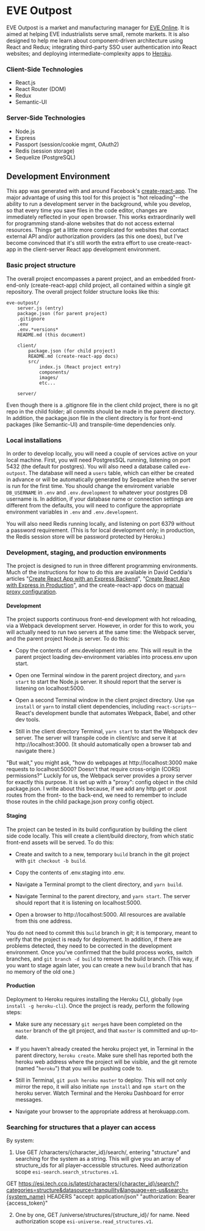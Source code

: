 # EVE Outpost

EVE Outpost is a market and manufacturing manager for [EVE Online](https://www.eveonline.com/). It is aimed at helping EVE industrialists serve small, remote markets. It is also designed to help me learn about component-driven architecture using React and Redux; integrating third-party SSO user authentication into React websites; and deploying intermediate-complexity apps to [Heroku](https://www.heroku.com).

### Client-Side Technologies
* React.js
* React Router (DOM)
* Redux
* Semantic-UI

### Server-Side Technologies
* Node.js
* Express
* Passport (session/cookie mgmt, OAuth2)
* Redis (session storage)
* Sequelize (PostgreSQL)


## Development Environment

This app was generated with and around Facebook's [create-react-app](https://github.com/facebookincubator/create-react-app). The major advantage of using this tool for this project is "hot reloading"--the ability to run a development server in the background, while you develop, so that every time you save files in the code editor, changes are immediately reflected in your open browser. This works extraordinarily well for programming stand-alone websites that do not access external resources. Things get a little more complicated for websites that contact external API and/or authorization providers (as this one does), but I've become convinced that it's still worth the extra effort to use create-react-app in the client-server React app development environment.

### Basic project structure

The overall project encompasses a parent project, and an embedded front-end-only (create-react-app) child project, all contained within a single git repository. The overall project folder structure looks like this:

```
eve-outpost/
    server.js (entry)
    package.json (for parent project)
    .gitignore
    .env
    .env.*versions*
    README.md (this document)

    client/
        package.json (for child project)
        README.md (create-react-app docs)
        src/
            index.js (React project entry)
            components/
            images/
            etc...

    server/
```
Even though there is a .gitignore file in the client child project, there is no git repo in the child folder; all commits should be made in the parent directory. In addition, the package.json file in the client directory is for front-end packages (like Semantic-UI) and transpile-time dependencies only.

### Local installations

In order to develop locally, you will need a couple of services active on your local machine. First, you will need PostgresSQL running, listening on port 5432 (the default for postgres). You will also need a database called `eve-outpost`. The database will need a `users` table, which can either be created in advance or will be automatically generated by Sequelize when the server is run for the first time. You should change the enviroment variable `DB_USERNAME` in `.env` and `.env.development` to whatever your postgres DB username is. In addition, if your database name or connection settings are different from the defaults, you will need to configure the appropriate environment variables in `.env` and `.env.development`.

You will also need Redis running locally, and listening on port 6379 without a password requirement. (This is for local development only; in production, the Redis session store will be password protected by Heroku.)

### Development, staging, and production environments

The project is designed to run in three different programming environments. Much of the instructions for how to do this are available in David Ceddia's articles "[Create React App with an Express Backend](https://daveceddia.com/create-react-app-express-backend/)", "[Create React App with Express in Production](https://daveceddia.com/create-react-app-express-production/)", and the create-react-app docs on [manual proxy configuration](https://github.com/facebookincubator/create-react-app/blob/master/packages/react-scripts/template/README.md#configuring-the-proxy-manually).

#### Development

The project supports continuous front-end development with hot reloading, via a Webpack development server. However, in order for this to work, you will actually need to run two servers at the same time: the Webpack server, and the parent project Node.js server. To do this:

* Copy the contents of .env.development into .env. This will result in the parent project loading dev-environment variables into process.env upon start.

* Open one Terminal window in the parent project directory, and `yarn start` to start the Node.js server. It should report that the server is listening on localhost:5000.

* Open a second Terminal window in the client project directory. Use `npm install` or `yarn` to install client dependencies, including `react-scripts`--React's development bundle that automates Webpack, Babel, and other dev tools. 

* Still in the client directory Terminal, `yarn start` to start the Webpack dev server. The server will transpile code in client/src and serve it at http://localhost:3000. (It should automatically open a browser tab and navigate there.)

"But wait," you might ask, "how do webpages at http://localhost:3000 make requests to localhost:5000? Doesn't that require cross-origin (CORS) permissions?" Luckily for us, the Webpack server provides a proxy server for exactly this purpose. It is set up with a "proxy": config object in the child package.json. I write about this because, if we add any http.get or .post routes from the front- to the back-end, we need to remember to include those routes in the child package.json proxy config object.

#### Staging

The project can be tested in its build configuration by building the client side code locally. This will create a client/build directory, from which static front-end assets will be served. To do this:

* Create and switch to a new, temporary `build` branch in the git project with `git checkout -b build`.

* Copy the contents of .env.staging into .env.

* Navigate a Terminal prompt to the client directory, and `yarn build`.

* Navigate Terminal to the parent directory, and `yarn start`. The server should report that it is listening on localhost:5000.

* Open a browser to http://localhost:5000. All resources are available from this one address.

You do not need to commit this `build` branch in git; it is temporary, meant to verify that the project is ready for deployment. In addition, if there are problems detected, they need to be corrected in the development environment. Once you've confirmed that the build process works, switch branches, and `git branch -d build` to remove the build branch. (This way, if you want to stage again later, you can create a new `build` branch that has no memory of the old one.)

#### Production

Deployment to Heroku requires installing the Heroku CLI, globally (`npm install -g heroku-cli`). Once the project is ready, perform the following steps:

* Make sure any necessary `git merge`s have been completed on the `master` branch of the git project, and that `master` is committed and up-to-date.

* If you haven't already created the heroku project yet, in Terminal in the parent directory, `heroku create`. Make sure shell has reported both the heroku web address where the project will be visible, and the git remote (named "`heroku`") that you will be pushing code to.

* Still in Terminal, `git push heroku master` to deploy. This will not only mirror the repo, it will also initiate `npm install` and `npm start` on the heroku server. Watch Terminal and the Heroku Dashboard for error messages.

* Navigate your browser to the appropriate address at herokuapp.com.


### Searching for structures that a player can access

By system:
1. Use GET /characters/{character_id}/search/, entering "structure" and searching for the system as a string. This will give you an array of structure_ids for all player-accessible structures. Need authorization scope `esi-search.search_structures.v1`.

GET
https://esi.tech.ccp.is/latest/characters/{character_id}/search/?categories=structure&datasource=tranquility&language=en-us&search={system_name}
HEADERS
"accept: application/json"
"authorization: Bearer {access_token}"

2. One by one, GET /universe/structures/{structure_id}/ for name. Need authorization scope `esi-universe.read_structures.v1`.
